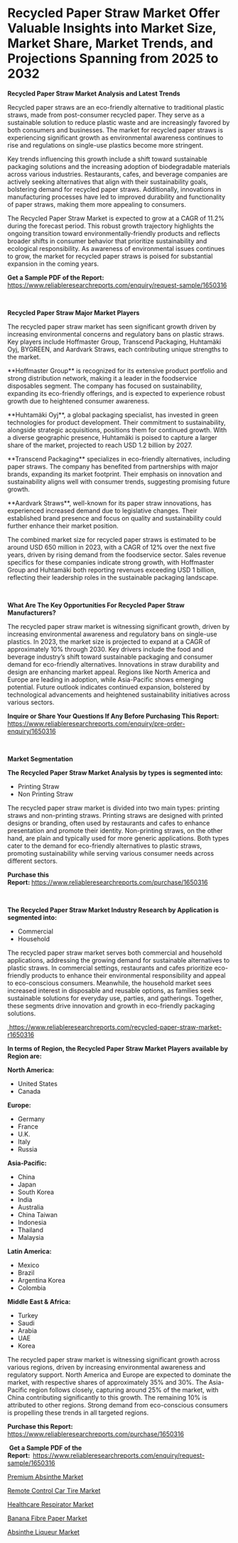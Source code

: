 <p><h1>Recycled Paper Straw Market Offer Valuable Insights into Market Size, Market Share, Market Trends, and Projections Spanning from 2025 to 2032</h1></p><p><strong>Recycled Paper Straw Market Analysis and Latest Trends</strong></p>
<p><p>Recycled paper straws are an eco-friendly alternative to traditional plastic straws, made from post-consumer recycled paper. They serve as a sustainable solution to reduce plastic waste and are increasingly favored by both consumers and businesses. The market for recycled paper straws is experiencing significant growth as environmental awareness continues to rise and regulations on single-use plastics become more stringent. </p><p>Key trends influencing this growth include a shift toward sustainable packaging solutions and the increasing adoption of biodegradable materials across various industries. Restaurants, cafes, and beverage companies are actively seeking alternatives that align with their sustainability goals, bolstering demand for recycled paper straws. Additionally, innovations in manufacturing processes have led to improved durability and functionality of paper straws, making them more appealing to consumers.</p><p>The Recycled Paper Straw Market is expected to grow at a CAGR of 11.2% during the forecast period. This robust growth trajectory highlights the ongoing transition toward environmentally-friendly products and reflects broader shifts in consumer behavior that prioritize sustainability and ecological responsibility. As awareness of environmental issues continues to grow, the market for recycled paper straws is poised for substantial expansion in the coming years.</p></p>
<p><strong>Get a Sample PDF of the Report:&nbsp;</strong> <a href="https://www.reliableresearchreports.com/enquiry/request-sample/1650316?utm_campaign=8&utm_medium=2&utm_source=Github&utm_content=ia&utm_term=04042025&utm_id=recycled-paper-straw">https://www.reliableresearchreports.com/enquiry/request-sample/1650316</a></p>
<p>&nbsp;</p>
<p><strong>Recycled Paper Straw Major Market Players</strong></p>
<p><p>The recycled paper straw market has seen significant growth driven by increasing environmental concerns and regulatory bans on plastic straws. Key players include Hoffmaster Group, Transcend Packaging, Huhtamäki Oyj, BYGREEN, and Aardvark Straws, each contributing unique strengths to the market.</p><p>**Hoffmaster Group** is recognized for its extensive product portfolio and strong distribution network, making it a leader in the foodservice disposables segment. The company has focused on sustainability, expanding its eco-friendly offerings, and is expected to experience robust growth due to heightened consumer awareness.</p><p>**Huhtamäki Oyj**, a global packaging specialist, has invested in green technologies for product development. Their commitment to sustainability, alongside strategic acquisitions, positions them for continued growth. With a diverse geographic presence, Huhtamäki is poised to capture a larger share of the market, projected to reach USD 1.2 billion by 2027.</p><p>**Transcend Packaging** specializes in eco-friendly alternatives, including paper straws. The company has benefited from partnerships with major brands, expanding its market footprint. Their emphasis on innovation and sustainability aligns well with consumer trends, suggesting promising future growth.</p><p>**Aardvark Straws**, well-known for its paper straw innovations, has experienced increased demand due to legislative changes. Their established brand presence and focus on quality and sustainability could further enhance their market position.</p><p>The combined market size for recycled paper straws is estimated to be around USD 650 million in 2023, with a CAGR of 12% over the next five years, driven by rising demand from the foodservice sector. Sales revenue specifics for these companies indicate strong growth, with Hoffmaster Group and Huhtamäki both reporting revenues exceeding USD 1 billion, reflecting their leadership roles in the sustainable packaging landscape.</p></p>
<p>&nbsp;</p>
<p><strong>What Are The Key Opportunities For Recycled Paper Straw Manufacturers?</strong></p>
<p><p>The recycled paper straw market is witnessing significant growth, driven by increasing environmental awareness and regulatory bans on single-use plastics. In 2023, the market size is projected to expand at a CAGR of approximately 10% through 2030. Key drivers include the food and beverage industry’s shift toward sustainable packaging and consumer demand for eco-friendly alternatives. Innovations in straw durability and design are enhancing market appeal. Regions like North America and Europe are leading in adoption, while Asia-Pacific shows emerging potential. Future outlook indicates continued expansion, bolstered by technological advancements and heightened sustainability initiatives across various sectors.</p></p>
<p><strong>Inquire or Share Your Questions If Any Before Purchasing This Report:</strong> <a href="https://www.reliableresearchreports.com/enquiry/pre-order-enquiry/1650316?utm_campaign=8&utm_medium=2&utm_source=Github&utm_content=ia&utm_term=04042025&utm_id=recycled-paper-straw">https://www.reliableresearchreports.com/enquiry/pre-order-enquiry/1650316</a></p>
<p>&nbsp;</p>
<p><strong>Market Segmentation</strong></p>
<p><strong>The Recycled Paper Straw Market Analysis by types is segmented into:</strong></p>
<p><ul><li>Printing Straw</li><li>Non Printing Straw</li></ul></p>
<p><p>The recycled paper straw market is divided into two main types: printing straws and non-printing straws. Printing straws are designed with printed designs or branding, often used by restaurants and cafes to enhance presentation and promote their identity. Non-printing straws, on the other hand, are plain and typically used for more generic applications. Both types cater to the demand for eco-friendly alternatives to plastic straws, promoting sustainability while serving various consumer needs across different sectors.</p></p>
<p><strong>Purchase this Report:&nbsp;</strong><a href="https://www.reliableresearchreports.com/purchase/1650316?utm_campaign=8&utm_medium=2&utm_source=Github&utm_content=ia&utm_term=04042025&utm_id=recycled-paper-straw">https://www.reliableresearchreports.com/purchase/1650316</a></p>
<p>&nbsp;</p>
<p><strong>The Recycled Paper Straw Market Industry Research by Application is segmented into:</strong></p>
<p><ul><li>Commercial</li><li>Household</li></ul></p>
<p><p>The recycled paper straw market serves both commercial and household applications, addressing the growing demand for sustainable alternatives to plastic straws. In commercial settings, restaurants and cafes prioritize eco-friendly products to enhance their environmental responsibility and appeal to eco-conscious consumers. Meanwhile, the household market sees increased interest in disposable and reusable options, as families seek sustainable solutions for everyday use, parties, and gatherings. Together, these segments drive innovation and growth in eco-friendly packaging solutions.</p></p>
<p><a href="https://www.reliableresearchreports.com/recycled-paper-straw-market-r1650316?utm_campaign=8&utm_medium=2&utm_source=Github&utm_content=ia&utm_term=04042025&utm_id=recycled-paper-straw">&nbsp;https://www.reliableresearchreports.com/recycled-paper-straw-market-r1650316</a></p>
<p><strong>In terms of Region, the Recycled Paper Straw Market Players available by Region are:</strong></p>
<p>
    <p> <strong> North America: </strong>
        <ul>
            <li>United States</li>
            <li>Canada</li>
        </ul>
        </p> 
    <p> <strong> Europe: </strong>
        <ul>
            <li>Germany</li>
            <li>France</li>
            <li>U.K.</li>
            <li>Italy</li>
            <li>Russia</li>
        </ul>
        </p> 
    <p> <strong> Asia-Pacific: </strong>
        <ul>
            <li>China</li>
            <li>Japan</li>
            <li>South Korea</li>
            <li>India</li>
            <li>Australia</li>
            <li>China Taiwan</li>
            <li>Indonesia</li>
            <li>Thailand</li>
            <li>Malaysia</li>
        </ul>
        </p> 
    <p> <strong> Latin America: </strong>
        <ul>
            <li>Mexico</li>
            <li>Brazil</li>
            <li>Argentina Korea</li>
            <li>Colombia</li>
        </ul>
        </p> 
    <p> <strong> Middle East & Africa: </strong>
        <ul>
            <li>Turkey</li>
            <li>Saudi</li>
            <li>Arabia</li>
            <li>UAE</li>
            <li>Korea</li>
        </ul>
    </p>
    </p>
<p><p>The recycled paper straw market is witnessing significant growth across various regions, driven by increasing environmental awareness and regulatory support. North America and Europe are expected to dominate the market, with respective shares of approximately 35% and 30%. The Asia-Pacific region follows closely, capturing around 25% of the market, with China contributing significantly to this growth. The remaining 10% is attributed to other regions. Strong demand from eco-conscious consumers is propelling these trends in all targeted regions.</p></p>
<p><strong>Purchase this Report: </strong><a href="https://www.reliableresearchreports.com/purchase/1650316?utm_campaign=8&utm_medium=2&utm_source=Github&utm_content=ia&utm_term=04042025&utm_id=recycled-paper-straw">https://www.reliableresearchreports.com/purchase/1650316</a></p>
<p>&nbsp;<strong>Get a Sample PDF of the Report:&nbsp;&nbsp;</strong><a href="https://www.reliableresearchreports.com/enquiry/request-sample/1650316?utm_campaign=8&utm_medium=2&utm_source=Github&utm_content=ia&utm_term=04042025&utm_id=recycled-paper-straw">https://www.reliableresearchreports.com/enquiry/request-sample/1650316</a></p>
<p><strong></strong></p>
<p><p><a href="https://github.com/shpirttangim48/Market-Research-Report-List-1/blob/main/premium-absinthe-market.md?utm_campaign=8&utm_medium=2&utm_source=Github&utm_content=ia&utm_term=04042025&utm_id=recycled-paper-straw">Premium Absinthe Market</a></p><p><a href="https://github.com/snelldimkeod/Market-Research-Report-List-1/blob/main/remote-control-car-tire-market.md?utm_campaign=8&utm_medium=2&utm_source=Github&utm_content=ia&utm_term=04042025&utm_id=recycled-paper-straw">Remote Control Car Tire Market</a></p><p><a href="https://github.com/gakpasulgun/Market-Research-Report-List-1/blob/main/healthcare-respirator-market.md?utm_campaign=8&utm_medium=2&utm_source=Github&utm_content=ia&utm_term=04042025&utm_id=recycled-paper-straw">Healthcare Respirator Market</a></p><p><a href="https://github.com/kitkaeberz5z/Market-Research-Report-List-1/blob/main/banana-fibre-paper-market.md?utm_campaign=8&utm_medium=2&utm_source=Github&utm_content=ia&utm_term=04042025&utm_id=recycled-paper-straw">Banana Fibre Paper Market</a></p><p><a href="https://github.com/lugnabirue/Market-Research-Report-List-1/blob/main/absinthe-liqueur-market.md?utm_campaign=8&utm_medium=2&utm_source=Github&utm_content=ia&utm_term=04042025&utm_id=recycled-paper-straw">Absinthe Liqueur Market</a></p></p>